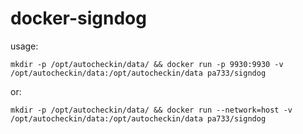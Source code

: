 # docker-signdog
usage:  
```
mkdir -p /opt/autocheckin/data/ && docker run -p 9930:9930 -v /opt/autocheckin/data:/opt/autocheckin/data pa733/signdog
```
or:  
```
mkdir -p /opt/autocheckin/data/ && docker run --network=host -v /opt/autocheckin/data:/opt/autocheckin/data pa733/signdog
```
